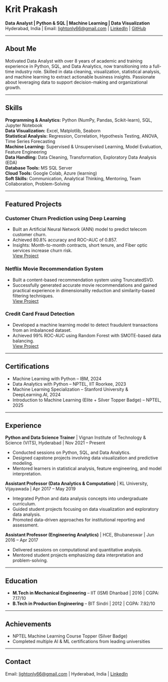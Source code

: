 # Krit Prakash
**Data Analyst | Python & SQL | Machine Learning | Data Visualization**  
Hyderabad, India | Email: lightonly66@gmail.com | [LinkedIn](https://www.linkedin.com/in/krit-prakash-9a32a1246/) | [GitHub](https://github.com/lightonly1)

---

## About Me
Motivated Data Analyst with over 8 years of academic and training experience in Python, SQL, and Data Analytics, now transitioning into a full-time industry role. Skilled in data cleaning, visualization, statistical analysis, and machine learning to extract actionable business insights. Passionate about leveraging data to support decision-making and organizational growth.

---

## Skills

**Programming & Analytics:** Python (NumPy, Pandas, Scikit-learn), SQL, Jupyter Notebook  
**Data Visualization:** Excel, Matplotlib, Seaborn  
**Statistical Analysis:** Regression, Correlation, Hypothesis Testing, ANOVA, Time Series Forecasting  
**Machine Learning:** Supervised & Unsupervised Learning, Model Evaluation, Feature Engineering  
**Data Handling:** Data Cleaning, Transformation, Exploratory Data Analysis (EDA)  
**Database Tools:** MS SQL Server  
**Cloud Tools:** Google Colab, Azure (learning)  
**Soft Skills:** Communication, Analytical Thinking, Mentoring, Team Collaboration, Problem-Solving

---

## Featured Projects

### Customer Churn Prediction using Deep Learning
- Built an Artificial Neural Network (ANN) model to predict telecom customer churn.  
- Achieved 80.8% accuracy and ROC–AUC of 0.857.  
- Insights: Month-to-month contracts, short tenure, and Fiber optic services increase churn risk.  
[View Project](https://github.com/lightonly1/Customer-Churn-Prediction)

### Netflix Movie Recommendation System
- Built a content-based recommendation system using TruncatedSVD.  
- Successfully generated accurate movie recommendations and gained practical experience in dimensionality reduction and similarity-based filtering techniques.  
[View Project](https://github.com/lightonly1/Netflix-Recommendation-System)

### Credit Card Fraud Detection
- Developed a machine learning model to detect fraudulent transactions from an imbalanced dataset.  
- Achieved 99% ROC-AUC using Random Forest with SMOTE-based data balancing.  
[View Project](https://github.com/lightonly1/Credit-Card-Fraud-Detection)

---

## Certifications
- Machine Learning with Python – IBM, 2024  
- Data Analytics with Python – NPTEL, IIT Roorkee, 2023  
- Machine Learning Specialization – Stanford University & DeepLearning.AI, 2024  
- Introduction to Machine Learning (Elite + Silver Topper Badge) – NPTEL, 2025

---

## Experience

**Python and Data Science Trainer** | Vignan Institute of Technology & Science (VITS), Hyderabad | Nov 2021 – Present  
- Conducted sessions on Python, SQL, and Data Analytics.  
- Designed capstone projects involving data visualization and predictive modeling.  
- Mentored learners in statistical analysis, feature engineering, and model interpretation.

**Assistant Professor (Data Analytics & Computation)** | KL University, Vijayawada | Apr 2017 – May 2019  
- Integrated Python and data analysis concepts into undergraduate curriculum.  
- Guided student projects focusing on data visualization and exploratory data analysis.  
- Promoted data-driven approaches for institutional reporting and assessment.

**Assistant Professor (Engineering Analytics)** | HCE, Bhubaneswar | Jun 2016 – Apr 2017  
- Delivered sessions on computational and quantitative analysis.  
- Mentored student projects emphasizing data interpretation and problem-solving.

---

## Education
- **M.Tech in Mechanical Engineering** – IIT (ISM) Dhanbad | 2016 | CGPA: 7.17/10  
- **B.Tech in Production Engineering** – BIT Sindri | 2012 | CGPA: 7.92/10

---

## Achievements
- NPTEL Machine Learning Course Topper (Silver Badge)  
- Completed multiple AI & ML certifications from leading universities

---

## Contact
Email: lightonly66@gmail.com | Hyderabad, India | [LinkedIn](https://www.linkedin.com/in/krit-prakash-9a32a1246/)
